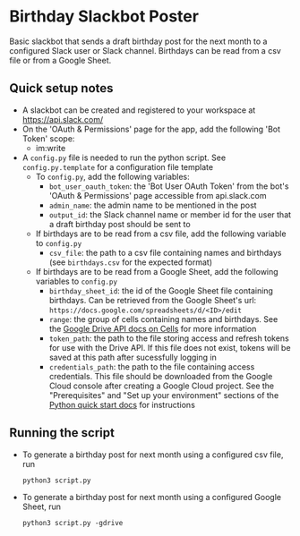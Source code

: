 # Birthday Slackbot Poster
Basic slackbot that sends a draft birthday post for the next month to a configured Slack user or Slack channel. Birthdays can be read from a csv file or from a Google Sheet.

## Quick setup notes
- A slackbot can be created and registered to your workspace at https://api.slack.com/
- On the 'OAuth & Permissions' page for the app, add the following 'Bot Token' scope:
    - im:write
- A `config.py` file is needed to run the python script. See `config.py.template` for a configuration file template
  - To `config.py`, add the following variables:
      - `bot_user_oauth_token`: the 'Bot User OAuth Token' from the bot's 'OAuth & Permissions' page accessible from api.slack.com
      - `admin_name`: the admin name to be mentioned in the post
      - `output_id`: the Slack channel name or member id for the user that a draft birthday post should be sent to
  - If birthdays are to be read from a csv file, add the following variable to `config.py`
      - `csv_file`: the path to a csv file containing names and birthdays (see `birthdays.csv` for the expected format)
  - If birthdays are to be read from a Google Sheet, add the following variables to `config.py`
      - `birthday_sheet_id`: the id of the Google Sheet file containing birthdays. Can be retrieved from the Google Sheet's url: `https://docs.google.com/spreadsheets/d/<ID>/edit`
      - `range`: the group of cells containing names and birthdays. See the [Google Drive API docs on Cells](https://developers.google.com/sheets/api/guides/concepts#cell) for more information
      - `token_path`: the path to the file storing access and refresh tokens for use with the Drive API. If this file does not exist, tokens will be saved at this path after sucessfully logging in
      - `credentials_path`: the path to the file containing access credentials. This file should be downloaded from the Google Cloud console after creating a Google Cloud project. See the "Prerequisites" and "Set up your environment" sections of the [Python quick start docs](https://developers.google.com/sheets/api/quickstart/python) for instructions

## Running the script
- To generate a birthday post for next month using a configured csv file, run
  ```
  python3 script.py
  ```
- To generate a birthday post for next month using a configured Google Sheet, run
  ```
  python3 script.py -gdrive
  ```
